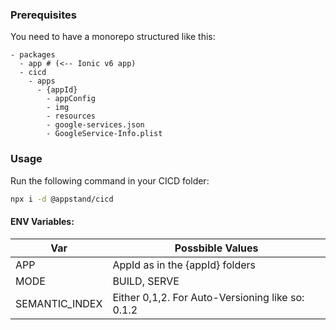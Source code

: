 ### Prerequisites

You need to have a monorepo structured like this:

```
- packages
  - app # (<-- Ionic v6 app)
  - cicd
    - apps
      - {appId}
        - appConfig
        - img
        - resources
        - google-services.json
        - GoogleService-Info.plist
```

### Usage

Run the following command in your CICD folder:

```sh
npx i -d @appstand/cicd
```

#### ENV Variables:

| Var            | Possbible Values                                 |
| -------------- | ------------------------------------------------ |
| APP            | AppId as in the {appId} folders                  |
| MODE           | BUILD, SERVE                                     |
| SEMANTIC_INDEX | Either 0,1,2. For Auto-Versioning like so: 0.1.2 |
